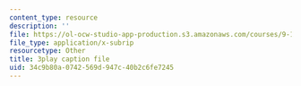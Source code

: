 ```yaml
---
content_type: resource
description: ''
file: https://ol-ocw-studio-app-production.s3.amazonaws.com/courses/9-14-brain-structure-and-its-origins-spring-2014/34c9b80a0742569d947c40b2c6fe7245_555123.vtt
file_type: application/x-subrip
resourcetype: Other
title: 3play caption file
uid: 34c9b80a-0742-569d-947c-40b2c6fe7245
---
```

